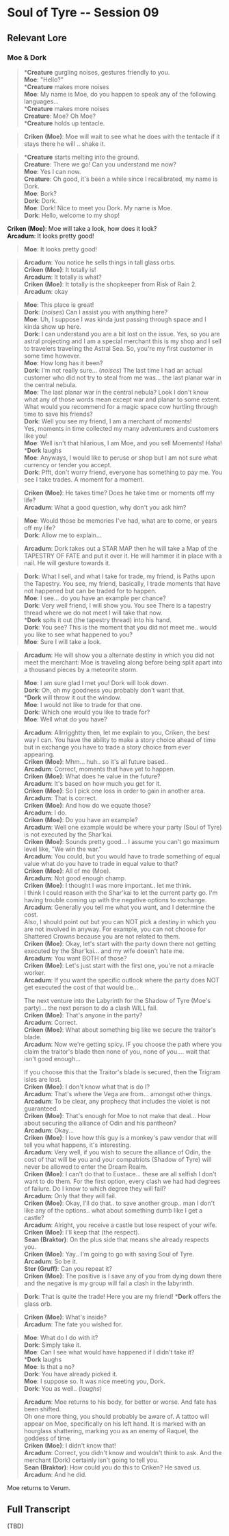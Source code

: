 # Soul of Tyre -- Session 09

## Relevant Lore

### Moe & Dork

> ***Creature** gurgling noises, gestures friendly to you.<br>
**Moe**: "Hello?"<br>
***Creature** makes more noises<br>
**Moe**: My name is Moe, do you happen to speak any of the following languages...<br>
***Creature** makes more noises<br>
**Creature**: Moe? Oh Moe?<br>
***Creature** holds up tentacle.<br>

> **Criken (Moe)**: Moe will wait to see what he does with the tentacle if it stays there he will .. shake it.

> ***Creature** starts melting into the ground.<br>
**Creature**: There we go! Can you understand me now?<br>
**Moe**: Yes I can now.<br>
**Creature**: Oh good, it's been a while since I recalibrated, my name is Dork.<br>
**Moe**: Bork?<br>
**Dork**: Dork.<br>
**Moe**: Dork! Nice to meet you Dork. My name is Moe.<br>
**Dork**: Hello, welcome to my shop!<br>

**Criken (Moe)**: Moe will take a look, how does it look?<br>
**Arcadum**: It looks pretty good!

> **Moe**: It looks pretty good!

> **Arcadum**: You notice he sells things in tall glass orbs.<br>
**Criken (Moe)**: It totally is!<br>
**Arcadum**: It totally is what?<br>
**Criken (Moe)**: It totally is the shopkeeper from Risk of Rain 2.<br>
**Arcadum**: okay<br>

> **Moe**: This place is great!<br>
**Dork**: (*noises*) Can I assist you with anything here?<br>
**Moe**: Uh, I suppose I was kinda just passing through space and I kinda show up here.<br>
**Dork**: I can understand you are a bit lost on the issue. Yes, so you are astral projecting and I am a special merchant this is my shop and I sell to travelers traveling the Astral Sea. So, you're my first customer in some time however.<br>
**Moe**: How long has it been?<br>
**Dork**: I'm not really sure... (*noises*) The last time I had an actual customer who did not try to steal from me was... the last planar war in the central nebula.<br>
**Moe**: The last planar war in the central nebula? Look I don't know what any of those words mean except war and planar to some extent. What would you recommend for a magic space cow hurtling through time to save his friends?<br>
**Dork**: Well you see my friend, I am a merchant of moments!<br>
Yes, moments in time collected my many adventurers and customers like you!<br>
**Moe**: Well isn't that hilarious, I am Moe, and you sell Moements! Haha!<br>
***Dork** laughs<br>
**Moe**: Anyways, I would like to peruse or shop but I am not sure what currency or tender you accept.<br>
**Dork**: Pfft, don't worry friend, everyone has something to pay me. You see I take trades. A moment for a moment.

> **Criken (Moe)**: He takes time? Does he take time or moments off my life?<br>
**Arcadum**: What a good question, why don't you ask him?

> **Moe**: Would those be memories I've had, what are to come, or years off my life?<br>
**Dork**: Allow me to explain...

> **Arcadum**: Dork takes out a STAR MAP then he will take a Map of the TAPESTRY OF FATE and put it over it. He will hammer it in place with a nail. He will gesture towards it.

> **Dork**: What I sell, and what I take for trade, my friend, is Paths upon the Tapestry. You see, my friend, basically, I trade moments that have not happened but can be traded for to happen.<br>
**Moe**: I see... do you have an example per chance?<br>
**Dork**: Very well friend, I will show you. You see There is a tapestry thread where we do not meet I will take that now.<br>
***Dork** spits it out (the tapestry thread) into his hand.<br>
**Dork**: You see? This is the moment that you did not meet me.. would you like to see what happened to you?<br>
**Moe**: Sure I will take a look.

> **Arcadum**: He will show you a alternate destiny in which you did not meet the merchant: Moe is traveling along before being split apart into a thousand pieces by a meteorite storm.

> **Moe**: I am sure glad I met you! Dork will look down.<br>
**Dork**: Oh, oh my goodness you probably don't want that.<br>
***Dork** will throw it out the window.<br>
**Moe**: I would not like to trade for that one.<br>
**Dork**: Which one would you like to trade for?<br>
**Moe**: Well what do you have?<br>

> **Arcadum**: Allrrigghtty then, let me explain to you, Criken, the best way I can. You have the ability to make a story choice ahead of time but in exchange you have to trade a story choice from ever appearing.<br>
**Criken (Moe)**: Mhm... huh.. so it's all future based..<br>
**Arcadum**: Correct, moments that have yet to happen.<br>
**Criken (Moe)**: What does he value in the future?<br>
**Arcadum**: It's based on how much you get for it.<br>
**Criken (Moe)**: So I pick one loss in order to gain in another area.<br>
**Arcadum**: That is correct.<br>
**Criken (Moe)**: And how do we equate those?<br>
**Arcadum**: I do.<br>
**Criken (Moe)**: Do you have an example?<br>
**Arcadum**: Well one example would be where your party (Soul of Tyre) is not executed by the Shar'kai.<br>
**Criken (Moe)**: Sounds pretty good... I assume you can't go maximum level like, "We win the war."<br>
**Arcadum**: You could, but you would have to trade something of equal value what do you have to trade in equal value to that?<br>
**Criken (Moe)**: All of me (Moe).<br>
**Arcadum**: Not good enough champ.<br>
**Criken (Moe)**: I thought I was more important.. let me think.<br>
I think I could reason with the Shar'kai to let the current party go. I'm having trouble coming up with the negative options to exchange.<br>
**Arcadum**: Generally you tell me what you want, and I determine the cost.<br>
Also, I should point out but you can NOT pick a destiny in which you are not involved in anyway. For example, you can not choose for Shattered Crowns because you are not related to them.<br>
**Criken (Moe)**: Okay, let's start with the party down there not getting executed by the Shar'kai... and my wife doesn't hate me.<br>
**Arcadum**: You want BOTH of those?<br>
**Criken (Moe)**: Let's just start with the first one, you're not a miracle worker.<br>
**Arcadum**: If you want the specific outlook where the party does NOT get executed the cost of that would be...
>
> The next venture into the Labyrinth for the Shadow of Tyre (Moe's party)... the next person to do a clash WILL fail.<br>
**Criken (Moe)**: That's anyone in the party?<br>
**Arcadum**: Correct.<br>
**Criken (Moe)**: What about something big like we secure the traitor's blade.<br>
**Arcadum**: Now we're getting spicy. IF you choose the path where you claim the traitor's blade then none of you, none of you.... wait that isn't good enough...
>
> If you choose this that the Traitor's blade is secured, then the Trigram isles are lost.<br>
**Criken (Moe)**: I don't know what that is do I?<br>
**Arcadum**: That's where the Vega are from... amongst other things.<br>
**Arcadum**: To be clear, any prophecy that includes the violet is not guaranteed.<br>
**Criken (Moe)**: That's enough for Moe to not make that deal... How about securing the alliance of Odin and his pantheon?<br>
**Arcadum**: Okay...<br>
**Criken (Moe)**: I love how this guy is a monkey's paw vendor that will tell you what happens, it's interesting.<br>
**Arcadum**: Very well, if you wish to secure the alliance of Odin, the cost of that will be you and your compatriots (Shadow of Tyre) will never be allowed to enter the Dream Realm.<br>
**Criken (Moe)**: I can't do that to Eustace... these are all selfish I don't want to do them. For the first option, every clash we had had degrees of failure. Do I know to which degree they will fail?<br>
**Arcadum**: Only that they will fail.<br>
**Criken (Moe)**: Okay, I'll do that.. to save another group.. man I don't like any of the options.. what about something dumb like I get a castle?<br>
**Arcadum**: Alright, you receive a castle but lose respect of your wife.<br>
**Criken (Moe)**: I'll keep that (the respect).<br>
**Sean (Braktor)**: On the plus side that means she already respects you.<br>
**Criken (Moe)**: Yay.. I'm going to go with saving Soul of Tyre.<br>
**Arcadum**: So be it.<br>
**Ster (Gruff)**: Can you repeat it?<br>
**Criken (Moe)**: The positive is I save any of you from dying down there and the negative is my group will fail a clash in the labyrinth.

> **Dork**: That is quite the trade! Here you are my friend!
***Dork** offers the glass orb.<br>

> **Criken (Moe)**: What's inside?<br>
**Arcadum**: The fate you wished for.

> **Moe**: What do I do with it?<br>
**Dork**: Simply take it.<br>
**Moe**: Can I see what would have happened if I didn't take it?<br>
***Dork** laughs<br>
**Moe**: Is that a no?<br>
**Dork**: You have already picked it.<br>
**Moe**: I suppose so. It was nice meeting you, Dork.<br>
**Dork**: You as well.. (*laughs*)

> **Arcadum**: Moe returns to his body, for better or worse. And fate has been shifted.<br>
Oh one more thing, you should probably be aware of. A tattoo will appear on Moe, specifically on his left hand. It is marked with an hourglass shattering, marking you as an enemy of Raquel, the goddess of time.<br>
> **Criken (Moe)**: I didn't know that!<br>
**Arcadum**: Correct, you didn't know and wouldn't think to ask. And the merchant (Dork) certainly isn't going to tell you.<br>
**Sean (Braktor)**: How could you do this to Criken? He saved us.<br>
**Arcadum**: And he did.

Moe returns to Verum.

## Full Transcript

(TBD)
